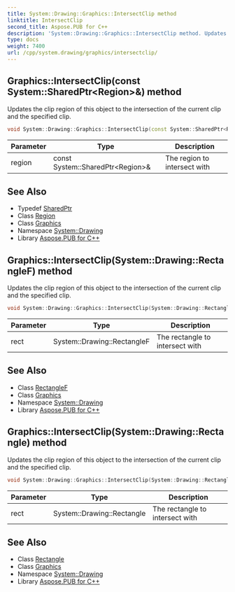 ```yaml
---
title: System::Drawing::Graphics::IntersectClip method
linktitle: IntersectClip
second_title: Aspose.PUB for C++
description: 'System::Drawing::Graphics::IntersectClip method. Updates the clip region of this object to the intersection of the current clip and the specified clip in C++.'
type: docs
weight: 7400
url: /cpp/system.drawing/graphics/intersectclip/
---
```

## Graphics::IntersectClip(const System::SharedPtr\<Region\>\&) method


Updates the clip region of this object to the intersection of the current clip and the specified clip.

```cpp
void System::Drawing::Graphics::IntersectClip(const System::SharedPtr<Region> &region)
```


| Parameter | Type | Description |
| --- | --- | --- |
| region | const System::SharedPtr\<Region\>\& | The region to intersect with |

## See Also

* Typedef [SharedPtr](../../../system/sharedptr/)
* Class [Region](../../region/)
* Class [Graphics](../)
* Namespace [System::Drawing](../../)
* Library [Aspose.PUB for C++](../../../)
## Graphics::IntersectClip(System::Drawing::RectangleF) method


Updates the clip region of this object to the intersection of the current clip and the specified clip.

```cpp
void System::Drawing::Graphics::IntersectClip(System::Drawing::RectangleF rect)
```


| Parameter | Type | Description |
| --- | --- | --- |
| rect | System::Drawing::RectangleF | The rectangle to intersect with |

## See Also

* Class [RectangleF](../../rectanglef/)
* Class [Graphics](../)
* Namespace [System::Drawing](../../)
* Library [Aspose.PUB for C++](../../../)
## Graphics::IntersectClip(System::Drawing::Rectangle) method


Updates the clip region of this object to the intersection of the current clip and the specified clip.

```cpp
void System::Drawing::Graphics::IntersectClip(System::Drawing::Rectangle rect)
```


| Parameter | Type | Description |
| --- | --- | --- |
| rect | System::Drawing::Rectangle | The rectangle to intersect with |

## See Also

* Class [Rectangle](../../rectangle/)
* Class [Graphics](../)
* Namespace [System::Drawing](../../)
* Library [Aspose.PUB for C++](../../../)
